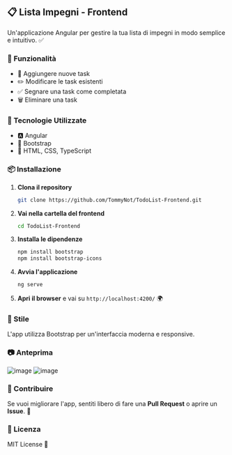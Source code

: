 ## 📋 Lista Impegni - Frontend  

Un'applicazione Angular per gestire la tua lista di impegni in modo semplice e intuitivo. ✅  

### 📌 Funzionalità  

- 📜 Aggiungere nuove task  
- ✏️ Modificare le task esistenti  
- ✅ Segnare una task come completata  
- 🗑️ Eliminare una task  

### 🚀 Tecnologie Utilizzate  
- 🅰️ Angular  
- 🎨 Bootstrap  
- 📝 HTML, CSS, TypeScript  

### 📦 Installazione  
1. **Clona il repository**  
   ```bash
   git clone https://github.com/TommyNot/TodoList-Frontend.git
   ```
2. **Vai nella cartella del frontend**  
   ```bash
   cd TodoList-Frontend
   ```
3. **Installa le dipendenze**  
   ```bash
   npm install bootstrap
   npm install bootstrap-icons
   ```
4. **Avvia l'applicazione**  
   ```bash
   ng serve
   ```
5. **Apri il browser** e vai su `http://localhost:4200/` 🌍  

### 🎨 Stile  
L'app utilizza Bootstrap per un'interfaccia moderna e responsive.  

### 📷 Anteprima  
![image](https://github.com/user-attachments/assets/98683f68-fac7-4a28-8e83-310ce378f41f)
![image](https://github.com/user-attachments/assets/e81381b9-a75d-477f-8c78-89d2ac40b494)



### 🤝 Contribuire  
Se vuoi migliorare l'app, sentiti libero di fare una **Pull Request** o aprire un **Issue**. 🎯  

### 📜 Licenza  
MIT License 📄  
